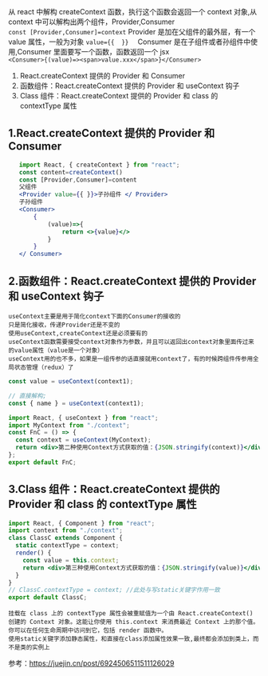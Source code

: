 从 react 中解构 createContext 函数，执行这个函数会返回一个 context 对象,从 context 中可以解构出两个组件，Provider,Consumer  
`const [Provider,Consumer]=context`
Provider 是加在父组件的最外层，有一个 value 属性，一般为对象 `value={{  }}  `
Consumer 是在子组件或者孙组件中使用,Consumer 里面要写一个函数，函数返回一个 jsx  
`<Consumer>{(value)=><span>value.xxx</span>}</Consumer>`

1. React.createContext 提供的 Provider 和 Consumer
2. 函数组件：React.createContext 提供的 Provider 和 useContext 钩子
3. Class 组件：React.createContext 提供的 Provider 和 class 的 contextType 属性

## 1.React.createContext 提供的 Provider 和 Consumer

```jsx
   import React, { createContext } from "react";
   const content=createContext()
   const [Provider,Consumer]=content
   父组件
   <Provider value={{ }}>子孙组件 </ Provider>
   子孙组件
   <Consumer>
       {
           (value)=>{
               return <>{value}</>
           }
       }
   </ Consumer>
```

## 2.函数组件：React.createContext 提供的 Provider 和 useContext 钩子

    useContext主要是用于简化context下面的Consumer的接收的
    只是简化接收，传递Provider还是不变的
    使用useContext,createContext还是必须要有的
    useContext函数需要接受context对象作为参数，并且可以返回出context对象里面传过来的value属性（value是一个对象）
    useContext用的也不多，如果是一组传参的话直接就用context了，有的时候跨组件传参用全局状态管理（redux）了

```jsx
const value = useContext(context1);

// 直接解构;
const { name } = useContext(context1);

import React, { useContext } from "react";
import MyContext from "./context";
const FnC = () => {
  const context = useContext(MyContext);
  return <div>第二种使用Context方式获取的值：{JSON.stringify(context)}</div>;
};
export default FnC;
```

## 3.Class 组件：React.createContext 提供的 Provider 和 class 的 contextType 属性

```jsx
import React, { Component } from "react";
import context from "./context";
class ClassC extends Component {
  static contextType = context;
  render() {
    const value = this.context;
    return <div>第三种使用Context方式获取的值：{JSON.stringify(value)}</div>;
  }
}
// ClassC.contextType = context; //此处与写static关键字作用一致
export default ClassC;
```

    挂载在 class 上的 contextType 属性会被重赋值为一个由 React.createContext() 创建的 Context 对象。这能让你使用 this.context 来消费最近 Context 上的那个值。你可以在任何生命周期中访问到它，包括 render 函数中。
    使用static关键字添加静态属性，和直接在class添加属性效果一致,最终都会添加到类上，而不是类的实例上

参考：https://juejin.cn/post/6924506511511126029
